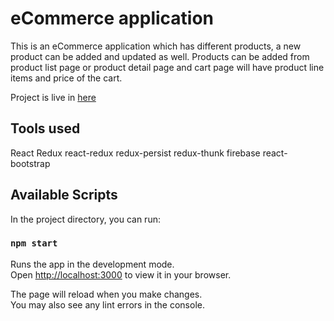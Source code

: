 # eCommerce application

This is an eCommerce application which has different products, a new product can be added and updated as well.
Products can be added from product list page or product detail page and cart page will have product line items and price of the cart.

Project is live in [here](https://dainty-druid-94253c.netlify.app/)

## Tools used
React
Redux
react-redux
redux-persist
redux-thunk
firebase
react-bootstrap

## Available Scripts

In the project directory, you can run:

### `npm start`

Runs the app in the development mode.\
Open [http://localhost:3000](http://localhost:3000) to view it in your browser.

The page will reload when you make changes.\
You may also see any lint errors in the console.